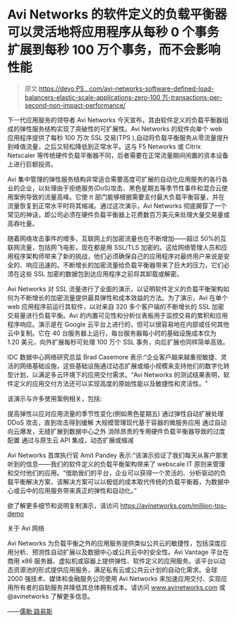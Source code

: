 # Avi Networks 的软件定义的负载平衡器可以灵活地将应用程序从每秒 0 个事务扩展到每秒 100 万个事务，而不会影响性能

> 原文:[https://devo PS . com/avi-networks-software-defined-load-balancers-elastic-scale-applications-zero-100 万-transactions-per-second-non-impact-performance/](https://devops.com/avi-networks-software-defined-load-balancers-elastically-scale-applications-zero-one-million-transactions-per-second-no-impact-performance/)

下一代应用服务的领导者 Avi Networks 今天宣布，其由软件定义的负载平衡器组成的弹性服务结构实现了突破性的可扩展性。Avi Networks 的软件向单个 web 应用程序提供了每秒 100 万次 SSL 交易(TPS ),自动将负载平衡服务从零流量提升到峰值流量，之后又轻松降低到正常水平。这与 F5 Networks 或 Citrix Netscaler 等传统硬件负载平衡器不同，后者需要在正常流量期间闲置的资本设备上进行巨额投资。

Avi 集中管理的弹性服务结构非常适合需要高度可扩展的自动化应用服务的各行各业的企业，以处理由于拒绝服务(DoS)攻击、黑色星期五等季节性事件和混合云使用案例导致的流量高峰。它使 It 部门能够根据需要支付最大负载平衡容量，并在流量恢复到正常水平时将其缩减。通过这次演示，Avi Networks 彻底揭穿了一个常见的神话，即公司必须在硬件负载平衡器上花费数百万美元来处理大量交易量或高吞吐量。

随着网络攻击事件的增多，互联网上的加密流量也在不断增加——超过 50%的互联网流量，包括网飞电影，现在都是用 SSL/TLS 加密的。这给网络管理人员和应用程序架构师带来了新的挑战，他们必须确保自己的应用程序对最终用户来说是安全的、响应迅速的。不断增长的加密流量给负载平衡器带来了巨大的压力，它们必须在这些 SSL 加密的数据包到达应用程序之前将其卸载或解密。

Avi Networks 对 SSL 流量进行了全面的演示，以证明软件定义的负载平衡架构如何为不断增长的加密流量提供最具弹性和成本效益的方法。为了演示，Avi 在单个 web 应用程序前运行其软件，以对来自 320 多个客户端的不断增长的 SSL 加密交易量进行负载平衡。Avi 的内置可见性和分析仪表板用于监控交易的累积和应用程序响应。演示是在 Google 云平台上进行的，但可以很容易地在内部或任何其他云中复制。它在 40 台服务器上运行，每台服务器每小时的基础设施成本仅为 1.20 美元，向外扩展每秒可处理 100 万个 SSL 事务，向后扩展也同样简单高效。

IDC 数据中心网络研究总监 Brad Casemore 表示:“企业客户越来越重视敏捷、灵活的网络基础设施，这些基础设施通过动态扩展或缩小规模来支持他们的数字化转型计划，以满足多云环境下的应用交付需求。“Avi Networks 的测试结果表明，软件定义的应用交付方法还可以实现高度的原始性能以及敏捷性和灵活性。"

该演示与许多使用案例相关，包括:

提高弹性以应对应用流量的季节性变化(例如黑色星期五)
通过弹性自动扩展处理 DDoS 攻击，直到攻击得到缓解
大规模管理现代基于容器的微服务应用
通过自动向云爆发，无缝扩展到数据中心之外
消除昂贵的专用硬件负载平衡器导致的过度配置
通过与原生云 API 集成，动态扩展或缩减

Avi Networks 首席执行官 Amit Pandey 表示:“该演示验证了我们每天从客户那里听到的信息——我们的软件定义的负载平衡架构带来了 webscale IT 原则来管理和交付他们的应用。“借助我们的平台，企业可以获得一个灵活的、分析驱动的负载平衡解决方案，该解决方案可以以极低的成本取代传统的负载平衡器，为数据中心或云中的应用服务带来真正的弹性和自动化。”

欲了解更多细节和说明复制演示，请访问 https://avinetworks.com/million-tps-demo

关于 Avi 网络

Avi Networks 为负载平衡之外的应用服务提供类似公共云的敏捷性，包括深度应用分析、预测性自动扩展以及数据中心或公共云中的安全性。Avi Vantage 平台在商用 x86 服务器、虚拟机或容器上提供弹性、软件定义的应用服务。该平台以动态资源池的形式提供应用服务，满足私有云或公共云计划的自动化需求。全球 2000 强技术、媒体和金融服务公司使用 Avi Networks 来加速应用交付、实现应用所有者的自助服务并降低其总体拥有成本。请访问 www.avinetworks.com 或@avinetworks 了解更多信息。

——[儒勒·路易斯](https://devops.com/author/jules/)
